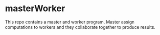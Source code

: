 # masterWorker
This repo contains a master and worker program. Master assign computations to workers and they collaborate together to produce results.
